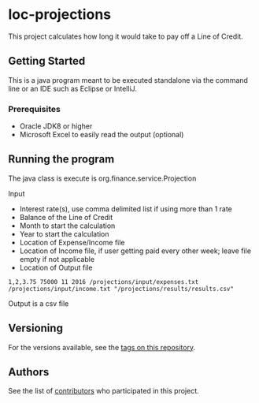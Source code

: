 # loc-projections

This project calculates how long it would take to pay off a Line of Credit.

## Getting Started

This is a java program meant to be executed standalone via the command line or an IDE such as Eclipse or IntelliJ.

### Prerequisites

* Oracle JDK8 or higher
* Microsoft Excel to easily read the output (optional)

## Running the program

The java class is execute is org.finance.service.Projection

Input
* Interest rate(s), use comma delimited list if using more than 1 rate
* Balance of the Line of Credit
* Month to start the calculation
* Year to start the calculation
* Location of Expense/Income file
* Location of Income file, if user getting paid every other week; leave file empty if not applicable
* Location of Output file

```
1,2,3.75 75000 11 2016 /projections/input/expenses.txt /projections/input/income.txt "/projections/results/results.csv"
```

Output is a csv file

## Versioning

For the versions available, see the [tags on this repository](https://github.com/your/project/tags). 

## Authors

See the list of [contributors](https://github.com/your/project/contributors) who participated in this project.


